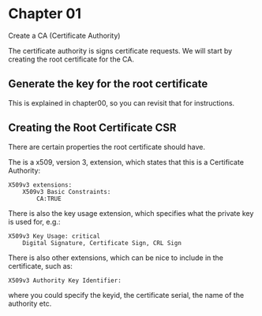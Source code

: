 # Chapter 01

Create a CA (Certificate Authority)

The certificate authority is signs certificate requests. We will start by creating the root certificate for the CA.

## Generate the key for the root certificate

This is explained in chapter00, so you can revisit that for instructions.

## Creating the Root Certificate CSR

There are certain properties the root certificate should have.

The is a x509, version 3, extension, which states that this is a Certificate Authority:
```
X509v3 extensions:
    X509v3 Basic Constraints: 
        CA:TRUE
```
There is also the key usage extension, which specifies what the private key is used for, e.g.:
```
X509v3 Key Usage: critical
    Digital Signature, Certificate Sign, CRL Sign
```
There is also other extensions, which can be nice to include in the certificate, such as:
```
X509v3 Authority Key Identifier: 
```
where you could specify the keyid, the certificate serial, the name of the authority etc.
